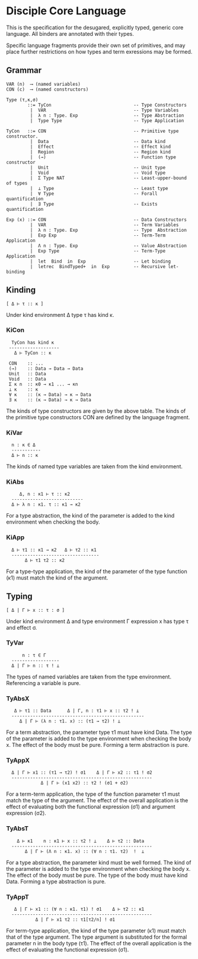
# Disciple Core Language

This is the specification for the desugared, explicitly typed, generic core language. All binders are annotated with their types.

Specific language fragments provide their own set of primitives, and may place further restrictions on how types and term exressions may be formed.

## Grammar
```
VAR (n)  ⟶ (named variables)
CON (c)  ⟶ (named constructors)

Type (τ,κ,σ) 
        ::= TyCon                               -- Type Constructors
         |  VAR                                 -- Type Variables
         |  λ n : Type. Exp                     -- Type Abstraction
         |  Type Type                           -- Type Application

TyCon   ::= CON                                 -- Primitive type constructor.
         |  Data                                -- Data kind
         |  Effect                              -- Effect kind
         |  Region                              -- Region kind
         |  (→)                                 -- Function type constructor
         |  Unit                                -- Unit type
         |  Void                                -- Void type
         |  Σ Type NAT                          -- Least-upper-bound of types
         |  ⊥ Type                              -- Least type
         |  ∀ Type                              -- Forall quantification
         |  ∃ Type                              -- Exists quantification

Exp (x) ::= CON                                 -- Data Constructors
         |  VAR                                 -- Term Variables
         |  λ n : Type. Exp                     -- Type  Abstraction
         |  Exp Exp                             -- Term-Term Application
         |  Λ n : Type. Exp                     -- Value Abstraction
         |  Exp Type                            -- Term-Type Application 
         |  let  Bind  in  Exp                  -- Let binding
         |  letrec  BindTyped+  in  Exp         -- Recursive let-binding
```

## Kinding

```
[ Δ ⊢ τ :: κ ]
```

Under kind environment Δ type τ has kind κ.

### KiCon


```
  TyCon has kind κ
 -------------------
   Δ ⊢ TyCon :: κ

 CON    :: ...
 (→)    :: Data → Data → Data
 Unit   :: Data
 Void   :: Data
 Σ κ n  :: κ0 → κ1 ... → κn
 ⊥ κ    :: κ
 ∀ κ    :: (κ → Data) → κ → Data
 ∃ κ    :: (κ → Data) → κ → Data
```

The kinds of type constructors are given by the above table. The kinds of the primitive type constructors CON are defined by the language fragment.


### KiVar

```
  n : κ ∈ Δ
  -----------
  Δ ⊢ n :: κ
```

The kinds of named type variables are taken from the kind environment.


### KiAbs

```
     Δ, n : κ1 ⊢ τ :: κ2
  ---------------------------
  Δ ⊢ λ n : κ1. τ :: κ1 → κ2
```

For a type abstraction, the kind of the parameter is added to the kind environment when checking the body.

### KiApp

```
  Δ ⊢ τ1 :: κ1 → κ2   Δ ⊢ τ2 :: κ1
  ---------------------------------
       Δ ⊢ τ1 τ2 :: κ2
```

For a type-type application, the kind of the parameter of the type function (κ1) must match the kind of the argument.


## Typing

```
[ Δ | Γ ⊢ x :: τ : σ ]
```
Under kind environment Δ and type environment Γ expression x has type τ and effect σ.


### TyVar

```
      n : τ ∈ Γ
  ------------------
  Δ | Γ ⊢ n :: τ ! ⊥
```

The types of named variables are taken from the type environment. Referencing a variable is pure.


### TyAbsX
  
```
   Δ ⊢ τ1 :: Data      Δ | Γ, n : τ1 ⊢ x :: τ2 ! ⊥ 
  --------------------------------------------------
     Δ | Γ ⊢ (λ n : τ1. x) :: (τ1 → τ2) ! ⊥
```

For a term abstraction, the parameter type τ1 must have kind Data. The type of the parameter is added to the type environment when checking the body x. The effect of the body must be pure. Forming a term abstraction is pure.


### TyAppX

```
  Δ | Γ ⊢ x1 :: (τ1 → τ2) ! σ1    Δ | Γ ⊢ x2 :: τ1 ! σ2
  -----------------------------------------------------
             Δ | Γ ⊢ (x1 x2) :: τ2 ! (σ1 + σ2)
```

For a term-term application, the type of the function parameter τ1 must match the type of the argument. The effect of the overall application is the effect of evaluating both the functional expression (σ1) and argument expression (σ2).


### TyAbsT

```
    Δ ⊢ κ1    n : κ1 ⊢ x :: τ2 ! ⊥    Δ ⊢ τ2 :: Data
  -----------------------------------------------------
       Δ | Γ ⊢ (Λ n : κ1. x) :: (∀ n : τ1. τ2)  !  ⊥
```

For a type abstraction, the parameter kind must be well formed. The kind of the parameter is added to the type environment when checking the body x. The effect of the body must be pure. The type of the body must have kind Data. Forming a type abstraction is pure.


### TyAppT

```
   Δ | Γ ⊢ x1 :: (∀ n : κ1. τ1) ! σ1    Δ ⊢ τ2 :: κ1
  -----------------------------------------------------
           Δ | Γ ⊢ x1 τ2 :: τ1[τ2/n] ! σ1
```

For term-type application, the kind of the type parameter (κ1) must match that of the type argument. The type argument is substituted for the formal parameter n in the body type (τ1). The effect of the overall application is the effect of evaluating the functional expression (σ1).




